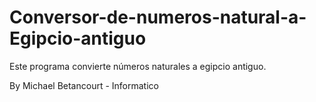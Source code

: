 # Conversor-de-numeros-natural-a-Egipcio-antiguo
Este programa convierte números naturales a egipcio antiguo.

By Michael Betancourt - Informatico
